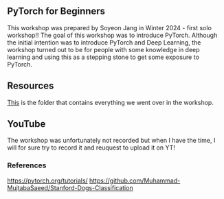 ## PyTorch for Beginners
This workshop was prepared by Soyeon Jang in Winter 2024 - first solo workshop!! 
The goal of this workshop was to introduce PyTorch. Although the initial intention was to introduce PyTorch and Deep Learning, the workshop turned out to be for people with some knowledge in deep learning and using this as a stepping stone to get some exposure to PyTorch. 

## Resources
[This](https://drive.google.com/drive/folders/1sjouC-JvPzOWx9w4Bs17Xi8qRwBgTZ3c?usp=drive_link) is the folder that contains everything we went over in the workshop.

## YouTube
The workshop was unfortunately not recorded but when I have the time, I will for sure try to record it and reuquest to upload it on YT!

### References
https://pytorch.org/tutorials/
https://github.com/Muhammad-MujtabaSaeed/Stanford-Dogs-Classification

